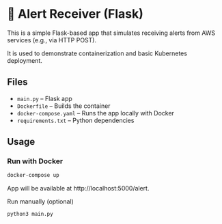 # 🐍 Alert Receiver (Flask)

This is a simple Flask-based app that simulates receiving alerts from AWS services (e.g., via HTTP POST).

It is used to demonstrate containerization and basic Kubernetes deployment.

## Files

- `main.py` – Flask app
- `Dockerfile` – Builds the container
- `docker-compose.yaml` – Runs the app locally with Docker
- `requirements.txt` – Python dependencies

## Usage

### Run with Docker

```bash
docker-compose up
```

App will be available at http://localhost:5000/alert.

Run manually (optional)
```bash
python3 main.py
```